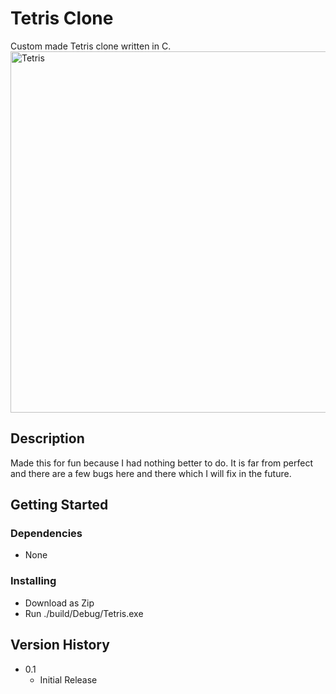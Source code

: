 # Tetris Clone

Custom made Tetris clone written in C.
<img width="1084" height="578" alt="Tetris" src="https://github.com/user-attachments/assets/4773c94d-f0c8-46eb-922e-2929cf109b73" />

## Description

Made this for fun because I had nothing better to do.
It is far from perfect and there are a few bugs here and there which I will fix in the future.

## Getting Started

### Dependencies

* None

### Installing

* Download as Zip
* Run ./build/Debug/Tetris.exe

## Version History

* 0.1
    * Initial Release
